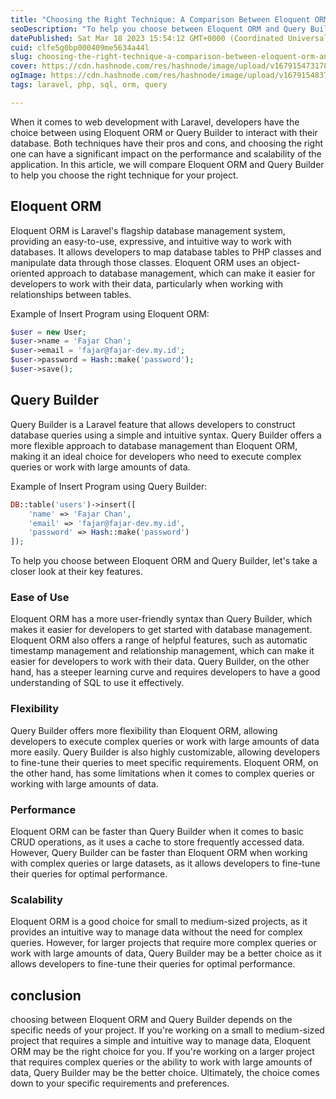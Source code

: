 ```yaml
---
title: "Choosing the Right Technique: A Comparison Between Eloquent ORM and Query Builder in Web Development with Laravel"
seoDescription: "To help you choose between Eloquent ORM and Query Builder, let's take a closer look at their key features."
datePublished: Sat Mar 18 2023 15:54:12 GMT+0000 (Coordinated Universal Time)
cuid: clfe5g0bp000409me5634a44l
slug: choosing-the-right-technique-a-comparison-between-eloquent-orm-and-query-builder-in-web-development-with-laravel
cover: https://cdn.hashnode.com/res/hashnode/image/upload/v1679154731785/a9e43f18-c3db-4a44-8330-b7ae181cbbea.png
ogImage: https://cdn.hashnode.com/res/hashnode/image/upload/v1679154837795/5a27d554-60cc-477c-8a15-6ade9c13e6d3.png
tags: laravel, php, sql, orm, query

---
```


When it comes to web development with Laravel, developers have the choice between using Eloquent ORM or Query Builder to interact with their database. Both techniques have their pros and cons, and choosing the right one can have a significant impact on the performance and scalability of the application. In this article, we will compare Eloquent ORM and Query Builder to help you choose the right technique for your project.

## Eloquent ORM

Eloquent ORM is Laravel's flagship database management system, providing an easy-to-use, expressive, and intuitive way to work with databases. It allows developers to map database tables to PHP classes and manipulate data through those classes. Eloquent ORM uses an object-oriented approach to database management, which can make it easier for developers to work with their data, particularly when working with relationships between tables.

Example of Insert Program using Eloquent ORM:

```php
$user = new User;
$user->name = 'Fajar Chan';
$user->email = 'fajar@fajar-dev.my.id';
$user->password = Hash::make('password');
$user->save();
```

## Query Builder

Query Builder is a Laravel feature that allows developers to construct database queries using a simple and intuitive syntax. Query Builder offers a more flexible approach to database management than Eloquent ORM, making it an ideal choice for developers who need to execute complex queries or work with large amounts of data.

Example of Insert Program using Query Builder:

```php
DB::table('users')->insert([
    'name' => 'Fajar Chan',
    'email' => 'fajar@fajar-dev.my.id',
    'password' => Hash::make('password')
]);
```

To help you choose between Eloquent ORM and Query Builder, let's take a closer look at their key features.

### Ease of Use

Eloquent ORM has a more user-friendly syntax than Query Builder, which makes it easier for developers to get started with database management. Eloquent ORM also offers a range of helpful features, such as automatic timestamp management and relationship management, which can make it easier for developers to work with their data. Query Builder, on the other hand, has a steeper learning curve and requires developers to have a good understanding of SQL to use it effectively.

### Flexibility

Query Builder offers more flexibility than Eloquent ORM, allowing developers to execute complex queries or work with large amounts of data more easily. Query Builder is also highly customizable, allowing developers to fine-tune their queries to meet specific requirements. Eloquent ORM, on the other hand, has some limitations when it comes to complex queries or working with large amounts of data.

### Performance

Eloquent ORM can be faster than Query Builder when it comes to basic CRUD operations, as it uses a cache to store frequently accessed data. However, Query Builder can be faster than Eloquent ORM when working with complex queries or large datasets, as it allows developers to fine-tune their queries for optimal performance.

### Scalability

Eloquent ORM is a good choice for small to medium-sized projects, as it provides an intuitive way to manage data without the need for complex queries. However, for larger projects that require more complex queries or work with large amounts of data, Query Builder may be a better choice as it allows developers to fine-tune their queries for optimal performance.

## conclusion

choosing between Eloquent ORM and Query Builder depends on the specific needs of your project. If you're working on a small to medium-sized project that requires a simple and intuitive way to manage data, Eloquent ORM may be the right choice for you. If you're working on a larger project that requires complex queries or the ability to work with large amounts of data, Query Builder may be the better choice. Ultimately, the choice comes down to your specific requirements and preferences.